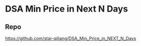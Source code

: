 # DSA Min Price in Next N Days
## Repo

https://github.com/star-qiliang/DSA_Min_Price_in_NEXT_N_Days